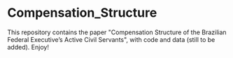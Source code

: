 # Compensation_Structure

This repository contains the paper "Compensation Structure of the Brazilian Federal Executive’s Active Civil Servants", with code and data (still to be added). Enjoy!

